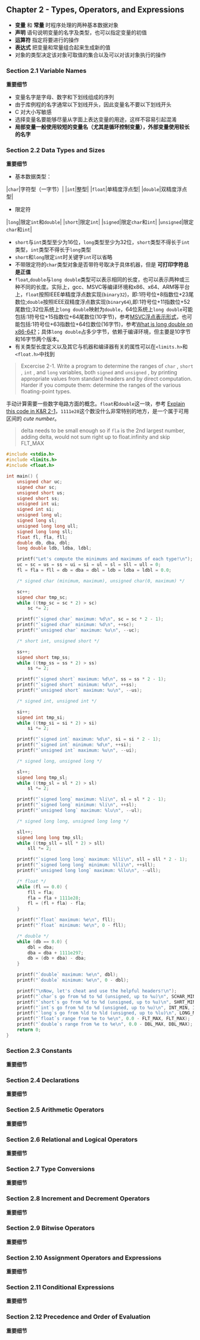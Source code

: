 ## Chapter 2 - Types, Operators, and Expressions

* **变量** 和 **常量** 时程序处理的两种基本数据对象
* **声明** 语句说明变量的名字及类型，也可以指定变量的初值
* **运算符** 指定将要进行的操作
* **表达式** 把变量和常量组合起来生成新的值
* 对象的类型决定该对象可取值的集合以及可以对该对象执行的操作

### Section 2.1 Variable Names

**重要细节**

* 变量名字是字母、数字和下划线组成的序列
* 由于库例程的名字通常以下划线开头，因此变量名不要以下划线开头
* C 对大小写敏感
* 选择变量名要能够尽量从字面上表达变量的用途，这样不容易引起混淆
* **局部变量一般使用较短的变量名（尤其是循环控制变量），外部变量使用较长的名字**

### Section 2.2 Data Types and Sizes

**重要细节**

* 基本数据类型：

|`char`|字符型（一字节）|
|`int`|整型|
|`float`|单精度浮点型|
|`double`|双精度浮点型|

* 限定符

|`long`|限定`int`和`double`|
|`short`|限定`int`|
|`signed`|限定`char`和`int`|
|`unsigned`|限定`char`和`int`|

* `short`与`int`类型至少为16位，`long`类型至少为32位，`short`类型不得长于`int`类型，`int`类型不得长于`long`类型
* `short`和`long`限定`int`时关键字`int`可以省略
* 不带限定符的`char`类型对象是否带符号取决于具体机器，但是 **可打印字符总是正值** 
* `float`,`double`与`long double`类型可以表示相同的长度，也可以表示两种或三种不同的长度。实际上，gcc、MSVC等编译环境和x86、x64、ARM等平台上，`float`按照IEEE单精度浮点数实现(`binary32`)，即:1符号位+8指数位+23尾数位;`double`按照IEEE双精度浮点数实现(`binary64`),即:1符号位+11指数位+52尾数位;32位系统上`long double`映射为`double`，64位系统上`long double`可能包括:1符号位+15指数位+64尾数位(10字节)，参考[MSVC浮点表示形式](https://msdn.microsoft.com/zh-cn/library/0b34tf65.aspx)，也可能包括:1符号位+63指数位+64位数位(16字节)，参考[What is long double on x86-64?](http://stackoverflow.com/questions/15176290/what-is-long-double-on-x86-64)；具体`long double`占多少字节，依赖于编译环境，但主要是10字节和16字节两个版本。
* 有关类型长度定义以及其它与机器和编译器有关的属性可以在`<limits.h>`和`<float.h>`中找到

> Excercise 2-1. Write a program to determine the ranges of `char` , `short` , `int` , and `long` variables, both `signed` and `unsigned` , by printing appropriate values from standard headers and by direct computation. Harder if you compute them: determine the ranges of the various floating-point types.

手动计算需要一些数字电路方面的概念。`float`和`double`这一块，参考 [Explain this code in K&R 2-1](http://stackoverflow.com/questions/24144274/explain-this-code-in-kr-2-1)，`1111e28`这个数没什么非常特别的地方，是一个属于可用区间的 *cute number*。

> delta needs to be small enough so if `fla` is the 2nd largest number, adding delta, would not sum right up to float.infinity and skip FLT_MAX

```cpp
#include <stdio.h>
#include <limits.h>
#include <float.h>

int main() {
    unsigned char uc;
    signed char sc;
    unsigned short us;
    signed short ss;
    unsigned int ui;
    signed int si;
    unsigned long ul;
    signed long sl;
    unsigned long long ull;
    signed long long sll;
    float fl, fla, fll;
    double db, dba, dbl;
    long double ldb, ldba, ldbl;

    printf("Let's compute the minimums and maximums of each type!\n");
    uc = sc = us = ss = ui = si = ul = sl = sll = ull = 0;
    fl = fla = fll = db = dba = dbl = ldb = ldba = ldbl = 0.0;

    /* signed char (minimum, maximum), unsigned char(0, maximum) */

    sc++;
    signed char tmp_sc;
    while ((tmp_sc = sc * 2) > sc)
        sc *= 2;

    printf("`signed char` maximum: %d\n", sc = sc * 2 - 1);
    printf("`signed char` minimum: %d\n", ++sc);
    printf("`unsigned char` maximum: %u\n", --uc);

    /* short int, unsigned short */

    ss++;
    signed short tmp_ss;
    while ((tmp_ss = ss * 2) > ss)
        ss *= 2;

    printf("`signed short` maximum: %d\n", ss = ss * 2 - 1);
    printf("`signed short` minimum: %d\n", ++ss);
    printf("`unsigned short` maximum: %u\n", --us);

    /* signed int, unsigned int */

    si++;
    signed int tmp_si;
    while ((tmp_si = si * 2) > si)
        si *= 2;

    printf("`signed int` maximum: %d\n", si = si * 2 - 1);
    printf("`signed int` minimum: %d\n", ++si);
    printf("`unsigned int` maximum: %u\n", --ui);

    /* signed long, unsigned long */

    sl++;
    signed long tmp_sl;
    while ((tmp_sl = sl * 2) > sl)
        sl *= 2;

    printf("`signed long` maximum: %li\n", sl = sl * 2 - 1);
    printf("`signed long` minimum: %li\n", ++sl);
    printf("`unsigned long` maximum: %lu\n", --ul);

    /* signed long long, unsigned long long */

    sll++;
    signed long long tmp_sll;
    while ((tmp_sll = sll * 2) > sll)
        sll *= 2;

    printf("`signed long long` maximum: %lli\n", sll = sll * 2 - 1);
    printf("`signed long long` minimum: %lli\n", ++sll);
    printf("`unsigned long long` maximum: %llu\n", --ull);

    /* float */
    while (fl == 0.0) {
        fll = fla;
        fla = fla + 1111e28;
        fl = (fl + fla) - fla;
    }

    printf("`float` maximum: %e\n", fll);
    printf("`float` minimum: %e\n", 0 - fll);

    /* double */
    while (db == 0.0) {
        dbl = dba;
        dba = dba + 1111e297;
        db = (db + dba) - dba;
    }

    printf("`double` maximum: %e\n", dbl);
    printf("`double` minimum: %e\n", 0 - dbl);

    printf("\nNow, let's cheat and use the helpful headers!\n");
    printf("`char`s go from %d to %d (unsigned, up to %u)\n", SCHAR_MIN, SCHAR_MAX, UCHAR_MAX);
    printf("`short`s go from %d to %d (unsigned, up to %u)\n", SHRT_MIN, SHRT_MAX, USHRT_MAX);
    printf("`int`s go from %d to %d (unsigned, up to %u)\n", INT_MIN, INT_MAX, UINT_MAX);
    printf("`long`s go from %ld to %ld (unsigned, up to %lu)\n", LONG_MIN, LONG_MAX, ULONG_MAX);
    printf("`float`s range from %e to %e\n", 0.0 - FLT_MAX, FLT_MAX);
    printf("`double`s range from %e to %e\n", 0.0 - DBL_MAX, DBL_MAX);
    return 0;
}
```

### Section 2.3 Constants

**重要细节**

### Section 2.4 Declarations

**重要细节**

### Section 2.5 Arithmetic Operators

**重要细节**

### Section 2.6 Relational and Logical Operators

**重要细节**

### Section 2.7 Type Conversions

**重要细节**

### Section 2.8 Increment and Decrement Operators

**重要细节**

### Section 2.9 Bitwise Operators

**重要细节**

### Section 2.10 Assignment Operators and Expressions

**重要细节**

### Section 2.11 Conditional Expressions

**重要细节**

### Section 2.12 Precedence and Order of Evaluation

**重要细节**

